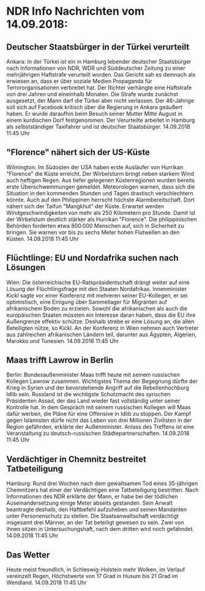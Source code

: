 # NDR Info Nachrichten vom 14.09.2018:


## Deutscher Staatsbürger in der Türkei verurteilt
Ankara: In der Türkei ist ein in Hamburg lebender deutscher Staatsbürger nach Informationen von NDR, WDR und Süddeutscher Zeitung zu einer mehrjährigen Haftstrafe verurteilt worden. Das Gericht sah es demnach als erwiesen an, dass er über soziale Medien Propaganda für Terrororganisationen verbreitet hat. Der Richter verhängte eine Haftstrafe von drei Jahren und eineinhalb Monaten. Die Strafe wurde zunächst ausgesetzt, der Mann darf die Türkei aber nicht verlassen. Der 46-Jährige soll sich auf Facebook kritisch über die Regierung in Ankara geäußert haben. Er wurde daraufhin beim Besuch seiner Mutter Mitte August in einem kurdischen Dorf festgenommen. Der Verurteilte arbeitet in Hamburg als selbstständiger Taxifahrer und ist deutscher Staatsbürger. 14.09.2018 11:45 Uhr 

## "Florence" nähert sich der US-Küste
Wilmington: Im Südosten der USA haben erste Ausläufer von Hurrikan "Florence" die Küste erreicht. Der Wirbelsturm bringt neben starkem Wind auch heftigen Regen. Aus tiefer gelegenen Küstenregionen wurden bereits erste Überschwemmungen gemeldet. Meteorologen warnen, dass sich die Situation in den kommenden Stunden und Tagen drastisch verschlechtern könnte. Auch auf den Philippinen herrscht höchste Alarmbereitschaft. Dort nähert sich der Taifun "Mangkhut" der Küste. Erwartet werden Windgeschwindigkeiten von mehr als 250 Kilometern pro Stunde. Damit ist der Wirbelstum deutlich stärker als Hurrikan "Florence". Die philippinischen Behörden forderten etwa 800.000 Menschen auf, sich in Sicherheit zu bringen. Sie warnen vor bis zu sechs Meter hohen Flutwellen an den Küsten. 14.09.2018 11:45 Uhr 

## Flüchtlinge: EU und Nordafrika suchen nach Lösungen
Wien: Die österreichische EU-Ratspräsidentschaft drängt weiter auf eine Lösung der Flüchtlingsfrage mit den Staaten Nordafrikas. Innenminister Kickl sagte vor einer Konferenz mit mehreren seiner EU-Kollegen, er sei optimistisch, eine Einigung über Sammellager für Migranten auf afrikanischem Boden zu erzielen. Sowohl die afrikanischen als auch die europäischen Staaten müssten ein Interesse daran haben, dass die EU ihre Außengrenze effektiv schütze. Deshalb strebe er eine Lösung an, die allen Beteiligten nütze, so Kickl. An der Konferenz in Wien nehmen auch Vertreter aus zahlreichen afrikanischen Ländern teil, darunter aus Ägypten, Algerien, Marokko und Tunesien. 14.09.2018 11:45 Uhr 

## Maas trifft Lawrow in Berlin
Berlin: Bundesaußenminister Maas trifft heute mit seinem russischen Kollegen Lawrow zusammen. Wichtigstes Thema der Begegnung dürfte der Krieg in Syrien und der bevorstehende Angriff auf die Rebellenhochburg Idlib sein. Russland ist die wichtigste Schutzmacht des syrischen Präsidenten Assad, der das Land wieder fast vollständig unter seiner Kontrolle hat. In dem Gespräch mit seinem russischen Kollegen will Maas dafür werben, die Pläne für eine Offensive in Idlib zu stoppen. Der Kampf gegen Islamisten dürfe nicht das Leben von drei Millionen Zivilisten in der Region gefährden, erklärte der Außenminister. Anlass des Treffens ist eine Veranstaltung zu deutsch-russischen Städtepartnerschaften. 14.09.2018 11:45 Uhr 

## Verdächtiger in Chemnitz bestreitet Tatbeteiligung
Hamburg: Rund drei Wochen nach dem gewaltsamen Tod eines 35-jährigen Chemnitzers hat einer der Verdächtigen eine Tatbeteiligung bestritten. Nach Informationen des NDR erklärte der Mann, er habe bei der tödlichen Auseinandersetzung einige Meter abseits gestanden. Sein Anwalt beantragte deshalb, den Haftbefehl aufzuheben und seinen Mandanten unter Personenschutz zu stellen. Die Staatsanwaltschaft verdächtigt insgesamt drei Männer, an der Tat beteiligt gewesen zu sein. Zwei von ihnen sitzen in Untersuchungshaft, nach dem dritten wird noch gefahndet. 14.09.2018 11:45 Uhr 

## Das Wetter
Heute meist freundlich, in Schleswig-Holstein mehr Wolken, im Verlauf vereinzelt Regen, Höchstwerte von 17 Grad in Husum bis 21 Grad im Wendland. 14.09.2018 11:45 Uhr 
